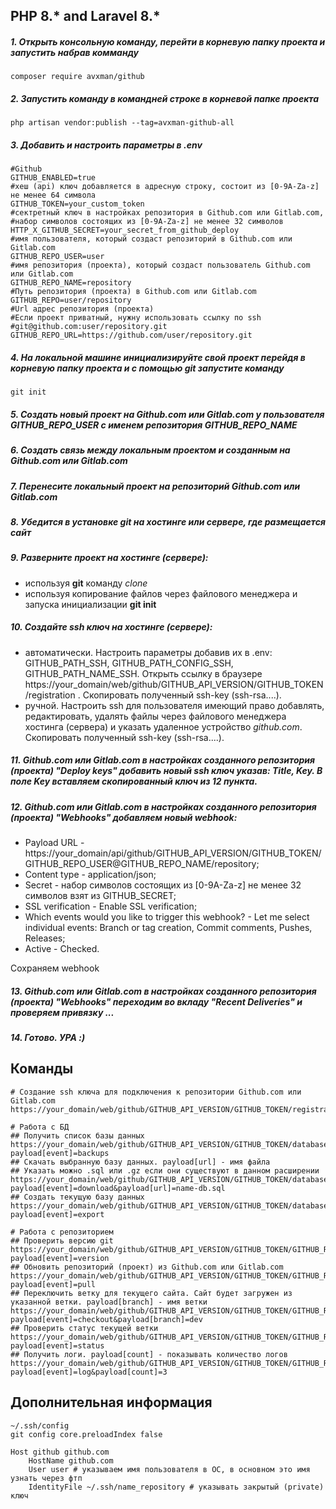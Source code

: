 ## PHP 8.* and Laravel 8.*

##### 1. Открыть консольную команду, перейти в корневую папку проекта и запустить набрав комманду
```composer
composer require avxman/github
```

##### 2. Запустить команду в командней строке в корневой папке проекта
```shell
php artisan vendor:publish --tag=avxman-github-all
```

##### 3. Добавить и настроить параметры в .env
```dotenv
#Github
GITHUB_ENABLED=true
#хеш (api) ключ добавляется в адресную строку, состоит из [0-9A-Za-z] не менее 64 символа
GITHUB_TOKEN=your_custom_token
#сектретный ключ в настройках репозитория в Github.com или Gitlab.com,
#набор символов состоящих из [0-9A-Za-z] не менее 32 символов
HTTP_X_GITHUB_SECRET=your_secret_from_github_deploy
#имя пользователя, который создаст репозиторий в Github.com или Gitlab.com
GITHUB_REPO_USER=user
#имя репозитория (проекта), который создаст пользователь Github.com или Gitlab.com
GITHUB_REPO_NAME=repository
#Путь репозитория (проекта) в Github.com или Gitlab.com
GITHUB_REPO=user/repository
#Url адрес репозитория (проекта)
#Если проект приватный, нужну использовать ссылку по ssh
#git@github.com:user/repository.git
GITHUB_REPO_URL=https://github.com/user/repository.git
```

##### 4. На локальной машине инициализируйте свой проект перейдя в корневую папку проекта и с помощью git запустите команду
```shell
git init
```

##### 5. Создать новый проект на Github.com или Gitlab.com у пользователя GITHUB_REPO_USER с именем репозитория GITHUB_REPO_NAME

##### 6. Создать связь между локальным проектом и созданным на Github.com или Gitlab.com

##### 7. Перенесите локальный проект на репозиторий Github.com или Gitlab.com

##### 8. Убедится в установке git на хостинге или сервере, где размещается сайт

##### 9. Разверните проект на хостинге (сервере):
* используя **git** команду *clone*
* используя копирование файлов через файлового менеджера и запуска инициализации **git init**

##### 10. Создайте ssh ключ на хостинге (сервере):
* автоматически. Настроить параметры добавив их в .env: GITHUB_PATH_SSH, GITHUB_PATH_CONFIG_SSH, GITHUB_PATH_NAME_SSH. Открыть ссылку в браузере https://your_domain/web/github/GITHUB_API_VERSION/GITHUB_TOKEN/registration . Скопировать полученный ssh-key (ssh-rsa....).
* ручной. Настроить ssh для пользователя имеющий право добавлять, редактировать, удалять файлы через файлового менеджера хостинга (сервера) и указать удаленное устройство *github.com*. Скопировать полученный ssh-key (ssh-rsa....).

##### 11. Github.com или Gitlab.com в настройках созданного репозитория (проекта) *"Deploy keys"* добавить новый ssh ключ указав: Title, Key. В поле Key вставляем скопированный ключ из 12 пункта.

##### 12. Github.com или Gitlab.com в настройках созданного репозитория (проекта) *"Webhooks"* добавляем новый webhook:
* Payload URL - https://your_domain/api/github/GITHUB_API_VERSION/GITHUB_TOKEN/GITHUB_REPO_USER@GITHUB_REPO_NAME/repository;
* Content type - application/json;
* Secret - набор символов состоящих из [0-9A-Za-z] не менее 32 символов взят из GITHUB_SECRET;
* SSL verification - Enable SSL verification;
* Which events would you like to trigger this webhook? - Let me select individual events: Branch or tag creation, Commit comments, Pushes, Releases;
* Active - Checked.

Сохраняем webhook

##### 13. Github.com или Gitlab.com в настройках созданного репозитория (проекта) *"Webhooks"* переходим во вкладу *"Recent Deliveries"* и проверяем привязку ...

##### 14. Готово. УРА :)

## Команды
```shell
# Создание ssh ключа для подключения к репозитории Github.com или Gitlab.com
https://your_domain/web/github/GITHUB_API_VERSION/GITHUB_TOKEN/registration

# Работа с БД
## Получить список базы данных
https://your_domain/web/github/GITHUB_API_VERSION/GITHUB_TOKEN/database?payload[event]=backups
## Скачать выбранную базу данных. payload[url] - имя файла
## Указать можно .sql или .gz если они существуют в данном расширении
https://your_domain/web/github/GITHUB_API_VERSION/GITHUB_TOKEN/database?payload[event]=download&payload[url]=name-db.sql
## Создать текущую базу данных
https://your_domain/web/github/GITHUB_API_VERSION/GITHUB_TOKEN/database?payload[event]=export

# Работа с репозиторием
## Проверить версию git
https://your_domain/web/github/GITHUB_API_VERSION/GITHUB_TOKEN/GITHUB_REPO_USER@GITHUB_REPO_NAME/repository?payload[event]=version
## Обновить репозиторий (проект) из Github.com или Gitlab.com
https://your_domain/web/github/GITHUB_API_VERSION/GITHUB_TOKEN/GITHUB_REPO_USER@GITHUB_REPO_NAME/repository?payload[event]=pull
## Переключить ветку для текущего сайта. Сайт будет загружен из указанной ветки. payload[branch] - имя ветки
https://your_domain/web/github/GITHUB_API_VERSION/GITHUB_TOKEN/GITHUB_REPO_USER@GITHUB_REPO_NAME/repository?payload[event]=checkout&payload[branch]=dev
## Проверить статус текущей ветки
https://your_domain/web/github/GITHUB_API_VERSION/GITHUB_TOKEN/GITHUB_REPO_USER@GITHUB_REPO_NAME/repository?payload[event]=status
## Получить логи. payload[count] - показывать количество логов
https://your_domain/web/github/GITHUB_API_VERSION/GITHUB_TOKEN/GITHUB_REPO_USER@GITHUB_REPO_NAME/repository?payload[event]=log&payload[count]=3
```

## Дополнительная информация
```text
~/.ssh/config
git config core.preloadIndex false
```

```shell
Host github github.com
    HostName github.com
    User user # указываем имя пользователя в ОС, в основном это имя узнать через фтп
    IdentityFile ~/.ssh/name_repository # указывать закрытый (private) ключ
```
